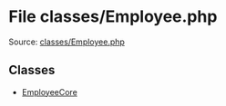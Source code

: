 File classes/Employee.php
=========

Source: [classes/Employee.php](https://github.com/PrestaShop/PrestaShop/blob/1.6.0.5/classes/Employee.php)


Classes
-------

* [EmployeeCore](class.EmployeeCore.md)

